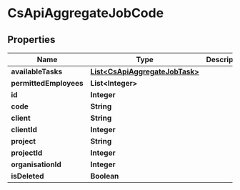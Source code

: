 
# CsApiAggregateJobCode

## Properties
Name | Type | Description | Notes
------------ | ------------- | ------------- | -------------
**availableTasks** | [**List&lt;CsApiAggregateJobTask&gt;**](CsApiAggregateJobTask.md) |  |  [optional]
**permittedEmployees** | **List&lt;Integer&gt;** |  |  [optional]
**id** | **Integer** |  |  [optional]
**code** | **String** |  |  [optional]
**client** | **String** |  |  [optional]
**clientId** | **Integer** |  |  [optional]
**project** | **String** |  |  [optional]
**projectId** | **Integer** |  |  [optional]
**organisationId** | **Integer** |  |  [optional]
**isDeleted** | **Boolean** |  |  [optional]



